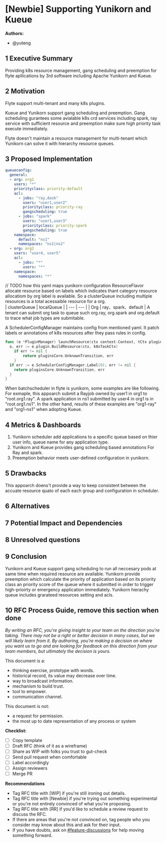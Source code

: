 # [Newbie] Supporting Yunikorn and Kueue

**Authors:**

- @yuteng

## 1 Executive Summary

Providing k8s resource management, gang scheduling and preemption for flyte apllications by 3rd software including Apache Yunikorn and Kueue.

## 2 Motivation

Flyte support multi-tenant and many k8s plugins.

Kueue and Yunikorn support gang scheduling and preemption.
Gang scheduling gurantees some avialable k8s crd services including spark, ray service with sufficient resource and preemption make sure high priority task execute immediately.

Flyte doesn't maintain a resource management for multi-tenant which Yunikorn can solve it with hierarchy resource queues.

## 3 Proposed Implementation

```yaml
queueconfig:
  general:
  - org: org1
    users: "*" 
    priorityclass: priority-default
    acl:
      - jobs: "ray,dask"
        users: "user1,user2"
        priorityclass: priority-ray
        gangscheduling: true
      - jobs: "spark"
        users: "user1,user3"
        priorityclass: priority-spark
        gangscheduling: true
    namespace:
      default: "ns1"
      namespaces: "ns1|ns2"
  - org: org2
    users: "user4, user5"
    acl:
      - jobs: "*"
        users: "*"
    namespace:
      namespaces: "*"
```

// TODO how this yaml maps yunikorn configuration 
ResourceFlavor allocate resource based on labels which indicates thant category resource allocatiom by org label is available.
So a clusterQueue including multiple resources is a total acessaible resource for a org.  
| clusterQueue | localQueue |
| --- | --- |
| Org | ray、spark、default |
A tenant can submit org task to queue such org.ray, org.spark and org.default to trace what job types are submitable. 


A SchedulerConfigManager maintains config from mentioned yaml.
It patch labels or annotations of k8s resources after they pass rules in config.

```go
func (e *PluginManager) launchResource(ctx context.Context, tCtx pluginsCore.TaskExecutionContext) (pluginsCore.Transition, error) {
  o, err := e.plugin.BuildResource(ctx, k8sTaskCtx)
	if err != nil {
		return pluginsCore.UnknownTransition, err
	}
  if err := e.SchedulerConfigManager.Label(0); err != nil {
    return pluginsCore.UnknownTransition, err
  }
}
```
When batchscheduler in flyte is yunikorn, some examples are like following.
For exmaple, this appoarch submit a Rayjob owned by user1 in org1 to "root.org1.ray".
A spark application in ns1 submitted by user4 in org1 is in "root.org1.ns1".
In the other hand, results of these examples are "org1-ray" and "org1-ns1" when adopting Kueue.

## 4 Metrics & Dashboards

1. Yunikorn scheduler add applications to a specific queue based on thier user info, queue name for any application type.
2. Yunikorn and Kueue provides gang scheduling based annotations For Ray and spark.
3. Preemption behavior meets user-defined configuration in yunikorn.

## 5 Drawbacks

This appoarch doens't provide a way to keep consistent between the accuate resource quato of each each group and  configuration in scheduler.

## 6 Alternatives

## 7 Potential Impact and Dependencies

## 8 Unresolved questions

## 9 Conclusion

Yunikorn and Kueue support gang scheduling to run all neccesary pods at same time when required resource are available.
Yunikorn provide preemption which calculate the priority of application based on its priority class an priority score of the queue where it submitted in order to trigger high-prioirty or emergency application immediately. 
Yunikorn hierachy queue includes grarateed resources setting and acls.

## 10 RFC Process Guide, remove this section when done

*By writing an RFC, you're giving insight to your team on the direction you're taking. There may not be a right or better decision in many cases, but we will likely learn from it. By authoring, you're making a decision on where you want us to go and are looking for feedback on this direction from your team members, but ultimately the decision is yours.*

This document is a:

- thinking exercise, prototype with words.
- historical record, its value may decrease over time.
- way to broadcast information.
- mechanism to build trust.
- tool to empower.
- communication channel.

This document is not:

- a request for permission.
- the most up to date representation of any process or system

**Checklist:**

- [ ]  Copy template
- [ ]  Draft RFC (think of it as a wireframe)
- [ ]  Share as WIP with folks you trust to gut-check
- [ ]  Send pull request when comfortable
- [ ]  Label accordingly
- [ ]  Assign reviewers
- [ ]  Merge PR

**Recommendations**

- Tag RFC title with [WIP] if you're still ironing out details.
- Tag RFC title with [Newbie] if you're trying out something experimental or you're not entirely convinced of what you're proposing.
- Tag RFC title with [RR] if you'd like to schedule a review request to discuss the RFC.
- If there are areas that you're not convinced on, tag people who you consider may know about this and ask for their input.
- If you have doubts, ask on [#feature-discussions](https://slack.com/app_redirect?channel=CPQ3ZFQ84&team=TN89P6GGK) for help moving something forward.
